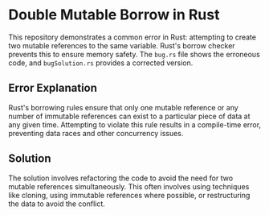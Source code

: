 # Double Mutable Borrow in Rust

This repository demonstrates a common error in Rust: attempting to create two mutable references to the same variable.  Rust's borrow checker prevents this to ensure memory safety. The `bug.rs` file shows the erroneous code, and `bugSolution.rs` provides a corrected version.

## Error Explanation

Rust's borrowing rules ensure that only one mutable reference or any number of immutable references can exist to a particular piece of data at any given time.  Attempting to violate this rule results in a compile-time error, preventing data races and other concurrency issues.

## Solution

The solution involves refactoring the code to avoid the need for two mutable references simultaneously. This often involves using techniques like cloning, using immutable references where possible, or restructuring the data to avoid the conflict.